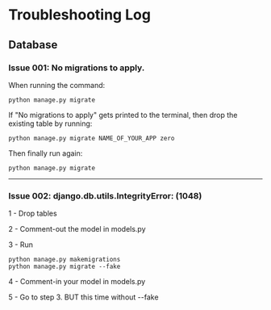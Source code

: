 # Troubleshooting Log


## Database

### Issue 001: No migrations to apply.

When running the command:

    python manage.py migrate

If "No migrations to apply" gets printed to the terminal, then drop the existing table by running:

    python manage.py migrate NAME_OF_YOUR_APP zero

Then finally run again:

    python manage.py migrate

---

### Issue 002: django.db.utils.IntegrityError: (1048)

1 - Drop tables

2 - Comment-out the model in models.py

3 - Run

    python manage.py makemigrations
    python manage.py migrate --fake

4 - Comment-in your model in models.py

5 - Go to step 3. BUT this time without --fake
